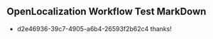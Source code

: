 ## OpenLocalization Workflow Test MarkDown
* d2e46936-39c7-4905-a6b4-26593f2b62c4 thanks!

<!--HONumber=Jul16_HO2-->


